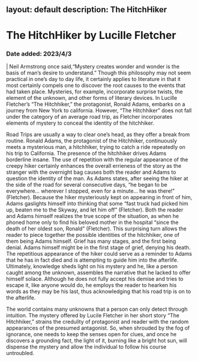 layout: default
description: The HitchHiker
---
# The HitchHiker by Lucille Fletcher
### Date added: 2023/4/3
|    Neil Armstrong once said,“Mystery creates wonder and wonder is the basis of man’s desire to understand.” Though this philosophy may not seem practical in one’s day to day life,  it certainly applies to  literature in that it most certainly compels one to discover the root causes to the events that had taken place. Mysteries, for example, incorporate surprise twists, the element of the unknown, and other forms of literary devices. In Lucille Fletcher’s “The Hitchhiker,” the protagonist, Ronald Adams, embarks on a journey from New York to california. However, “The Hitchhiker” does not fall under the category of an average road trip, as Fletcher incorporates elements of mystery to conceal the identity of the hitchhiker. 

Road Trips are usually a way to clear one’s head, as they offer a break from routine. Ronald Adams, the protagonist of the Hitchhiker,  continuously meets a mysterious man, a hitchhiker, trying to catch a ride repeatedly on his trip to California. The presence of the hitchhiker drives Adams borderline insane. The use of repetition with the regular appearance of the creepy hiker certainly enhances the overall errieness of the story as the stranger with the overnight bag causes both the reader and Adams to question the identity of the man. As Adams states, after seeing the hiker at the side of the road for several consecutive days, “he began to be everywhere… wherever I stopped, even for a minute… he was there!” (Fletcher). Because the hiker mysteriously kept on appearing in front of him, Adams gaslights himself into thinking that some “fast truck had picked him up, beaten me to the Skyway, and let him off” (Fletcher). Both the reader and Adams himself realizes the true scope of the situation, as when he phoned home only to find his beloved mother in the hospital “since the death of her oldest son, Ronald” (Fletcher). This surprising turn allows the reader to piece together the possible identities of the hitchhiker, one of them being Adams himself. Grief has many stages, and the first being denial. Adams himself might be in the first stage of grief, denying his death. The repetitious appearance of the hiker could serve as a reminder to Adams that he has in fact died and is attempting to guide him into the afterlife. Ultimately, knowledge sheds light on his mystery and he, like a person caught among the unknown, assembles the narrative that he lacked to offer himself solace. Although he does not fully accept his demise and tries to escape it, like anyone would do, he employs the reader to hearken his words as they may be his last, thus acknowledging that his road trip is on to the afterlife.

The world contains many unknowns that a person can only detect through intuition. The mystery offered by Lucile Fletcher in her short story “The Hitchhiker,” strains the credulity of protagonist and reader with the random appearances of the presumed antagonist. So, when shrouded by the fog of ignorance, one needs to keep the senses open for clues, and once he discovers a grounding fact, the light of it, burning like a bright hot sun, will dispense the mystery and allow the individual to follow his course untroubled. 
